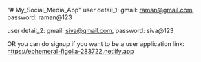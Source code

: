 "# My_Social_Media_App" 
user detail_1: gmail: raman@gmail.com, password: raman@123

user detail_2: gmail: siva@gmail.com, password: siva@123

OR you can do signup if you want to be a user 
application link: https://ephemeral-figolla-283722.netlify.app
